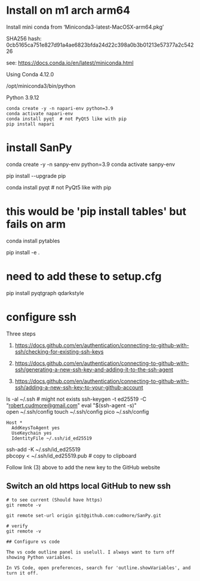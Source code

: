 
# Install on m1 arch arm64

Install mini conda from ‘Miniconda3-latest-MacOSX-arm64.pkg’

SHA256 hash: 0cb5165ca751e827d91a4ae6823bfda24d22c398a0b3b01213e57377a2c54226

see: https://docs.conda.io/en/latest/miniconda.html

Using Conda 4.12.0

/opt/miniconda3/bin/python

Python 3.9.12


```
conda create -y -n napari-env python=3.9
conda activate napari-env
conda install pyqt  # not PyQt5 like with pip
pip install napari
```

# install SanPy


conda create -y -n sanpy-env python=3.9
conda activate sanpy-env

pip install --upgrade pip

conda install pyqt # not PyQt5 like with pip

# this would be 'pip install tables' but fails on arm
conda install pytables

pip install -e .

# need to add these to setup.cfg
pip install pyqtgraph qdarkstyle 


# configure ssh

Three steps

1) https://docs.github.com/en/authentication/connecting-to-github-with-ssh/checking-for-existing-ssh-keys

2) https://docs.github.com/en/authentication/connecting-to-github-with-ssh/generating-a-new-ssh-key-and-adding-it-to-the-ssh-agent

3) https://docs.github.com/en/authentication/connecting-to-github-with-ssh/adding-a-new-ssh-key-to-your-github-account


ls -al ~/.ssh       # might not exists
ssh-keygen -t ed25519 -C “robert.cudmore@gmail.com"
eval "$(ssh-agent -s)"  
open ~/.ssh/config
touch ~/.ssh/config 
pico ~/.ssh/config  

```
Host *
  AddKeysToAgent yes
  UseKeychain yes
  IdentityFile ~/.ssh/id_ed25519
```

ssh-add -K ~/.ssh/id_ed25519    
pbcopy < ~/.ssh/id_ed25519.pub        # copy to clipboard

Follow link (3) above to add the new key to the GitHub website


## Switch an old https local GitHub to new ssh

```
# to see current (Should have https)
git remote -v

git remote set-url origin git@github.com:cudmore/SanPy.git

# verify
git remote -v

## Configure vs code

The vs code outline panel is uselull. I always want to turn off showing Python variables.

In VS Code, open preferences, search for 'outline.showVariables', and turn it off.

